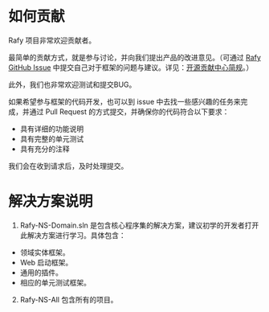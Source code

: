 # 如何贡献
Rafy 项目非常欢迎贡献者。

最简单的贡献方式，就是参与讨论，并向我们提出产品的改进意见。（可通过 [Rafy GitHub Issue](https://github.com/zgynhqf/rafy/issues) 中提交自己对于框架的问题与建议。详见：[开源贡献中心简规](https://github.com/zgynhqf/Rafy/wiki/Rafy-%E5%BC%80%E6%BA%90%E8%B4%A1%E7%8C%AE%E4%B8%AD%E5%BF%83(QQ%E7%BE%A4%EF%BC%9A638407102)-%E7%AE%80%E8%A7%84-V2.0)。）

此外，我们也非常欢迎测试和提交BUG。

如果希望参与框架的代码开发，也可以到 issue 中去找一些感兴趣的任务来完成，并通过 Pull Request 的方式提交，并确保你的代码符合以下要求：
* 具有详细的功能说明
* 具有完整的单元测试
* 具有充分的注释

我们会在收到请求后，及时处理提交。


# 解决方案说明
1. Rafy-NS-Domain.sln 是包含核心程序集的解决方案，建议初学的开发者打开此解决方案进行学习。具体包含：
- 领域实体框架。
- Web 启动框架。
- 通用的插件。
- 相应的单元测试框架。

2. Rafy-NS-All 包含所有的项目。